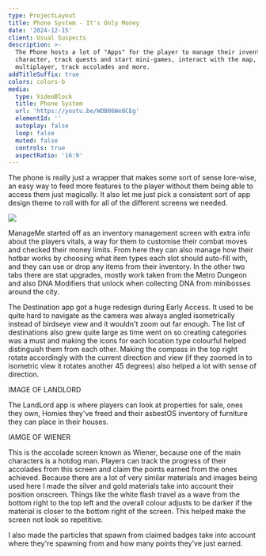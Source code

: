 ```yaml
---
type: ProjectLayout
title: Phone System - It's Only Money
date: '2024-12-15'
client: Usual Suspects
description: >-
  The Phone hosts a lot of "Apps" for the player to manage their inventory and
  character, track quests and start mini-games, interact with the map, play
  multiplayer, track accolades and more.
addTitleSuffix: true
colors: colors-b
media:
  type: VideoBlock
  title: Phone System
  url: 'https://youtu.be/WOB06We0CEg'
  elementId: ''
  autoplay: false
  loop: false
  muted: false
  controls: true
  aspectRatio: '16:9'
---
```

The phone is really just a wrapper that makes some sort of sense lore-wise, an easy way to feed more features to the player without them being able to access them just magically. It also let me just pick a consistent sort of app design theme to roll with for all of the different screens we needed.

![](/images/manageme.jpg)

ManageMe started off as an inventory management screen with extra info about the players vitals, a way for them to customise their combat moves and checked their money limits. From here they can also manage how their hotbar works by choosing what item types each slot should auto-fill with, and they can use or drop any items from their inventory. In the other two tabs there are stat upgrades, mostly work taken from the Metro Dungeon and also DNA Modifiers that unlock when collecting DNA from minibosses around the city.



The Destination app got a huge redesign during Early Access. It used to be quite hard to navigate as the camera was always angled isometrically instead of birdseye view and it wouldn't zoom out far enough. The list of destinations also grew quite large as time went on so creating categories was a must and making the icons for each location type colourful helped distinguish them from each other. Making the compass in the top right rotate accordingly with the current direction and view (if they zoomed in to isometric view it rotates another 45 degrees) also helped a lot with sense of direction.

IMAGE OF LANDLORD

The LandLord app is where players can look at properties for sale, ones they own, Homies they've freed and their asbestOS inventory of furniture they can place in their houses.

IAMGE OF WIENER

This is the accolade screen known as Wiener, because one of the main characters is a hotdog man. Players can track the progress of their accolades from this screen and claim the points earned from the ones achieved. Because there are a lot of very similar materials and images being used here I made the silver and gold materials take into account their position onscreen. Things like the white flash travel as a wave from the bottom right to the top left and the overall colour adjusts to be darker if the material is closer to the bottom right of the screen. This helped make the screen not look so repetitive.

I also made the particles that spawn from claimed badges take into account where they're spawning from and how many points they've just earned.

